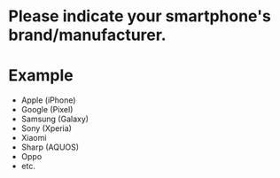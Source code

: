 # Please indicate your smartphone's brand/manufacturer.

# Example
- Apple (iPhone)
- Google (Pixel)
- Samsung (Galaxy)
- Sony (Xperia)
- Xiaomi
- Sharp (AQUOS)
- Oppo
- etc.
